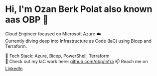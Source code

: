 # Hi, I'm Ozan Berk Polat also known aas OBP 👋

Cloud Engineer focused on Microsoft Azure ☁️  
Currently diving deep into Infrastructure as Code (IaC) using Bicep and Terraform.  

🔧 Tech Stack: Azure, Bicep, PowerShell, Terraform  
📂 Check out my IaC work here: [github.com/obp/infra](https://github.com/obp/infra) 
📫 Reach me on [LinkedIn](https://www.linkedin.com/in/YOUR_PROFILE)

